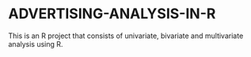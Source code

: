 # ADVERTISING-ANALYSIS-IN-R
This is an R project that consists of  univariate, bivariate and multivariate analysis using R.
